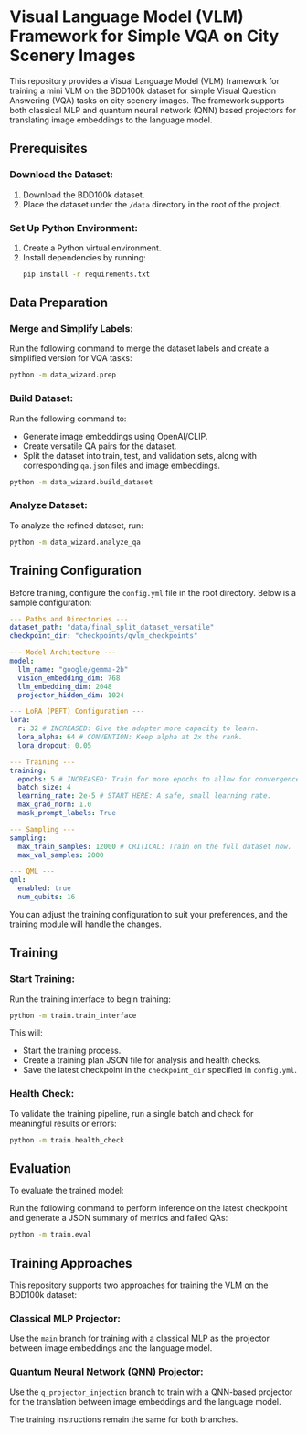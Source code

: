 # Visual Language Model (VLM) Framework for Simple VQA on City Scenery Images

This repository provides a Visual Language Model (VLM) framework for training a mini VLM on the BDD100k dataset for simple Visual Question Answering (VQA) tasks on city scenery images. The framework supports both classical MLP and quantum neural network (QNN) based projectors for translating image embeddings to the language model.

## Prerequisites

### Download the Dataset:

1.  Download the BDD100k dataset.
2.  Place the dataset under the `/data` directory in the root of the project.

### Set Up Python Environment:

1.  Create a Python virtual environment.
2.  Install dependencies by running:
    ```bash
    pip install -r requirements.txt
    ```

## Data Preparation

### Merge and Simplify Labels:

Run the following command to merge the dataset labels and create a simplified version for VQA tasks:
```bash
python -m data_wizard.prep
```

### Build Dataset:

Run the following command to:
*   Generate image embeddings using OpenAI/CLIP.
*   Create versatile QA pairs for the dataset.
*   Split the dataset into train, test, and validation sets, along with corresponding `qa.json` files and image embeddings.

```bash
python -m data_wizard.build_dataset
```

### Analyze Dataset:

To analyze the refined dataset, run:
```bash
python -m data_wizard.analyze_qa
```

## Training Configuration

Before training, configure the `config.yml` file in the root directory. Below is a sample configuration:

```yaml
--- Paths and Directories ---
dataset_path: "data/final_split_dataset_versatile"
checkpoint_dir: "checkpoints/qvlm_checkpoints"

--- Model Architecture ---
model:
  llm_name: "google/gemma-2b"
  vision_embedding_dim: 768
  llm_embedding_dim: 2048
  projector_hidden_dim: 1024

--- LoRA (PEFT) Configuration ---
lora:
  r: 32 # INCREASED: Give the adapter more capacity to learn.
  lora_alpha: 64 # CONVENTION: Keep alpha at 2x the rank.
  lora_dropout: 0.05

--- Training ---
training:
  epochs: 5 # INCREASED: Train for more epochs to allow for convergence.
  batch_size: 4
  learning_rate: 2e-5 # START HERE: A safe, small learning rate.
  max_grad_norm: 1.0
  mask_prompt_labels: True

--- Sampling ---
sampling:
  max_train_samples: 12000 # CRITICAL: Train on the full dataset now.
  max_val_samples: 2000

--- QML ---
qml:
  enabled: true
  num_qubits: 16
```

You can adjust the training configuration to suit your preferences, and the training module will handle the changes.

## Training

### Start Training:

Run the training interface to begin training:
```bash
python -m train.train_interface
```

This will:
*   Start the training process.
*   Create a training plan JSON file for analysis and health checks.
*   Save the latest checkpoint in the `checkpoint_dir` specified in `config.yml`.

### Health Check:

To validate the training pipeline, run a single batch and check for meaningful results or errors:
```bash
python -m train.health_check
```

## Evaluation

To evaluate the trained model:

Run the following command to perform inference on the latest checkpoint and generate a JSON summary of metrics and failed QAs:
```bash
python -m train.eval
```

## Training Approaches

This repository supports two approaches for training the VLM on the BDD100k dataset:

### Classical MLP Projector:

Use the `main` branch for training with a classical MLP as the projector between image embeddings and the language model.

### Quantum Neural Network (QNN) Projector:

Use the `q_projector_injection` branch to train with a QNN-based projector for the translation between image embeddings and the language model.

The training instructions remain the same for both branches.
```
